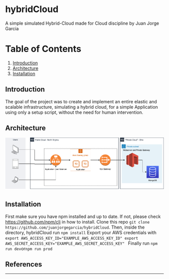 # hybridCloud
A simple simulated Hybrid-Cloud made for Cloud discipline by Juan Jorge Garcia

# Table of Contents
1. [Introduction](#introduction)
2. [Architecture](#architecture)
2. [Installation](#Installation)

## Introduction
 The goal of the project was to create and implement an entire elastic and scalable infrastructure, simulating a hybrid cloud, for a simple Application using only a setup script, without the need for human intervention. 

## Architecture

 ![Alt text](./hybridCloud.png?raw=true "Title")

## Installation 
First make sure you have npm installed and up to date. If not, please check https://github.com/npm/cli in how to install.
Clone this repo `git clone https://github.com/juanjorgegarcia/hybridCloud`.
Then, inside the directory, hybridCloud run `npm install`
Export your AWS credentials with `export AWS_ACCESS_KEY_ID="EXAMPLE_AWS_ACCESS_KEY_ID"
export AWS_SECRET_ACCESS_KEY="EXAMPLE_AWS_SECRET_ACCESS_KEY"
`
Finally run `npm run dev`or`npm run prod`
## References

___

